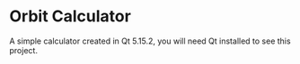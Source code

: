 # Orbit Calculator
A simple calculator created in Qt 5.15.2, you will need Qt installed to see this project.

